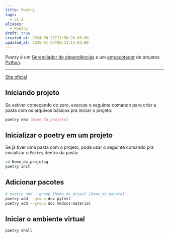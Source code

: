 ```yaml
---
title: Poetry
tags:
  - v1.1
aliases:
  - Poetry
draft: true
created_at: 2024-08-22T11:58:26-03:00
updated_at: 2025-01-24T00:31:14-03:00
---
```


Poetry é um [Gerenciador de dependências](Gerenciador%20de%20dependências) e um [empacotador](Empacotador) de projetos [Python](content/atomos/2024/07/09/Linguagem_Python.md). 

---

[Site oficial](https://python-poetry.org)

## Iniciando projeto

Se estiver começando do zero, execute o seguinte comando para criar a pasta com os arquivos básicos pra iniciar o projeto:
```sh
poetry new [Nome_do_projeto]
```

## Inicializar o poetry em um projeto 

Se já tiver uma pasta com o projeto, pode usar o seguinte comando pra inicializar o `Poetry` dentro da pasta:

```sh
cd Nome_do_projetoq
poetry init
```

## Adicionar pacotes

```sh 
# poetry add --group [Nome_do_grupo] [Nome_do_pacote]
poetry add --group dev pytest
poetry add --group doc mkdocs-material
```

## Iniciar o ambiente virtual

```sh
poetry shell
```
